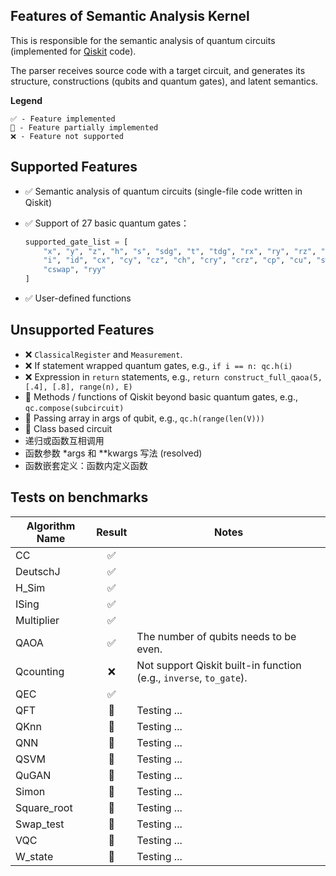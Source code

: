 ## Features of Semantic Analysis Kernel

This is responsible for the semantic analysis of quantum circuits (implemented for [Qiskit](https://qiskit.org/) code).

The parser receives source code with a target circuit, and generates its structure, constructions (qubits and quantum gates), and latent semantics.

**Legend**

    ✅ - Feature implemented
    🔄 - Feature partially implemented
    ❌ - Feature not supported

## Supported Features
* ✅ Semantic analysis of quantum circuits (single-file code written in Qiskit)
* ✅ Support of 27 basic quantum gates：

  ```python
  supported_gate_list = [
      "x", "y", "z", "h", "s", "sdg", "t", "tdg", "rx", "ry", "rz", "u", "p",
      "i", "id", "cx", "cy", "cz", "ch", "cry", "crz", "cp", "cu", "swap", "ccx",
      "cswap", "ryy"
  ]
  ```
* ✅ User-defined functions

## Unsupported Features

* ❌ `ClassicalRegister` and `Measurement`.
* ❌ If statement wrapped quantum gates, e.g., `if i == n: qc.h(i)`
* ❌ Expression in `return` statements, e.g., `return construct_full_qaoa(5, [.4], [.8], range(n), E)`
* 🔄 Methods / functions of Qiskit beyond basic quantum gates, e.g., `qc.compose(subcircuit)`
* 🔄 Passing array in args of qubit, e.g., `qc.h(range(len(V)))`
* 🔄 Class based circuit
* 递归或函数互相调用
* 函数参数 *args 和 **kwargs 写法 (resolved)
* 函数嵌套定义：函数内定义函数

## Tests on benchmarks

| Algorithm Name | Result | Notes                                                              |
|----------------|:------:|--------------------------------------------------------------------|
| CC             |   ✅    |                                                                    |
| DeutschJ       |   ✅    |                                                                    |
| H_Sim          |   ✅    |                                                                    |
| ISing          |   ✅    |                                                                    |
| Multiplier     |   ✅    |                                                                    |
| QAOA           |   ✅    | The number of qubits needs to be even.                             |
| Qcounting      |   ❌    | Not support Qiskit built-in function (e.g., `inverse`, `to_gate`). |
| QEC            |   ✅    |                                                                    |
| QFT            |   🔄   | Testing ...                                                        |
| QKnn           |   🔄   | Testing ...                                                        |
| QNN            |   🔄   | Testing ...                                                        |
| QSVM           |   🔄   | Testing ...                                                        |
| QuGAN          |   🔄   | Testing ...                                                        |
| Simon          |   🔄   | Testing ...                                                        |
| Square_root    |   🔄   | Testing ...                                                        |
| Swap_test      |   🔄   | Testing ...                                                        |
| VQC            |   🔄   | Testing ...                                                        |
| W_state        |   🔄   | Testing ...                                                        |